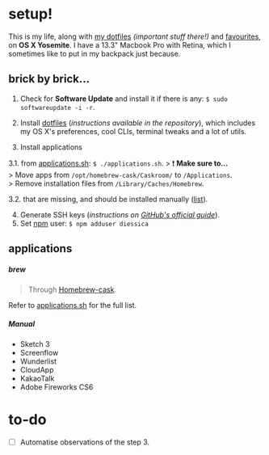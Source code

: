 # setup!
This is my life, along with [my dotfiles](https://github.com/diessica/dotfiles) *(important stuff there!)* and [favourites](https://github.com/diessica/favourites), on **OS X Yosemite**. I have a 13.3" Macbook Pro with Retina, which I sometimes like to put in my backpack just because.


## brick by brick...
1. Check for **Software Update** and install it if there is any: `$ sudo softwareupdate -i -r`.

2. Install [dotfiles](https://github.com/diessica/dotfiles) (*instructions available in the repository*), which includes my OS X's preferences, cool CLIs, terminal tweaks and a lot of utils.

3. Install applications

  3.1. from [applications.sh](https://raw.githubusercontent.com/diessica/setup/master/applications.sh): `$ ./applications.sh`.
    > :exclamation: **Make sure to...**<br>
    > Move apps from `/opt/homebrew-cask/Caskroom/` to `/Applications`.<br>
    > Remove installation files from `/Library/Caches/Homebrew`.

  3.2. that are missing, and should be installed manually ([list](https://github.com/diessica/setup#manual)).

4. Generate SSH keys (*instructions on [GitHub's official guide](https://help.github.com/articles/generating-ssh-keys/#platform-mac)*).
5. Set [npm](https://npmjs.org) user: `$ npm adduser diessica`

## applications

##### brew
> Through [Homebrew-cask](http://caskroom.io).

Refer to [applications.sh](https://github.com/diessica/setup/blob/master/applications.sh) for the full list.

##### Manual
* Sketch 3
* Screenflow
* Wunderlist
* CloudApp
* KakaoTalk
* Adobe Fireworks CS6


# to-do
- [ ] Automatise observations of the step 3.
